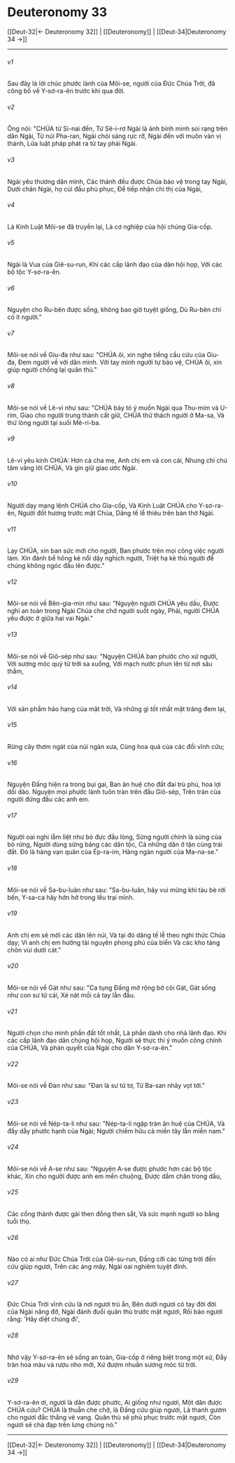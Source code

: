 # Deuteronomy 33

[[Deut-32|← Deuteronomy 32]] | [[Deuteronomy]] | [[Deut-34|Deuteronomy 34 →]]
***



###### v1 
Sau đây là lời chúc phước lành của Môi-se, người của Đức Chúa Trời, đã công bố về Y-sơ-ra-ên trước khi qua đời. 

###### v2 
Ông nói: "CHÚA từ Si-nai đến, Từ Sê-i-rơ Ngài là ánh bình minh soi rạng trên dân Ngài, Từ núi Pha-ran, Ngài chói sáng rực rỡ, Ngài đến với muôn vàn vị thánh, Lửa luật pháp phát ra từ tay phải Ngài. 

###### v3 
Ngài yêu thương dân mình, Các thánh đều được Chúa bảo vệ trong tay Ngài, Dưới chân Ngài, họ cúi đầu phủ phục, Để tiếp nhận chỉ thị của Ngài, 

###### v4 
Là Kinh Luật Môi-se đã truyền lại, Là cơ nghiệp của hội chúng Gia-cốp. 

###### v5 
Ngài là Vua của Giê-su-run, Khi các cấp lãnh đạo của dân hội họp, Với các bộ tộc Y-sơ-ra-ên. 

###### v6 
Nguyện cho Ru-bên được sống, không bao giờ tuyệt giống, Dù Ru-bên chỉ có ít người." 

###### v7 
Môi-se nói về Giu-đa như sau: "CHÚA ôi, xin nghe tiếng cầu cứu của Giu-đa, Đem người về với dân mình. Với tay mình người tự bảo vệ, CHÚA ôi, xin giúp người chống lại quân thù." 

###### v8 
Môi-se nói về Lê-vi như sau: "CHÚA bày tỏ ý muốn Ngài qua Thu-mim và U-rim, Giao cho người trung thành cất giữ, CHÚA thử thách người ở Ma-sa, Và thử lòng người tại suối Mê-ri-ba. 

###### v9 
Lê-vi yêu kính CHÚA: Hơn cả cha mẹ, Anh chị em và con cái, Nhưng chỉ chú tâm vâng lời CHÚA, Và gìn giữ giao ước Ngài. 

###### v10 
Người dạy mạng lệnh CHÚA cho Gia-cốp, Và Kinh Luật CHÚA cho Y-sơ-ra-ên, Người đốt hương trước mặt Chúa, Dâng tế lễ thiêu trên bàn thờ Ngài. 

###### v11 
Lạy CHÚA, xin ban sức mới cho người, Ban phước trên mọi công việc người làm. Xin đánh bể hông kẻ nổi dậy nghịch người, Triệt hạ kẻ thù người để chúng không ngóc đầu lên được." 

###### v12 
Môi-se nói về Bên-gia-min như sau: "Nguyện người CHÚA yêu dấu, Được nghỉ an toàn trong Ngài Chúa che chở người suốt ngày, Phải, người CHÚA yêu được ở giữa hai vai Ngài." 

###### v13 
Môi-se nói về Giô-sép như sau: "Nguyện CHÚA ban phước cho xứ người, Với sương móc quý từ trời sa xuống, Với mạch nước phun lên từ nơi sâu thẳm, 

###### v14 
Với sản phẩm hảo hạng của mặt trời, Và những gì tốt nhất mặt trăng đem lại, 

###### v15 
Rừng cây thơm ngát của núi ngàn xưa, Cùng hoa quả của các đồi vĩnh cửu; 

###### v16 
Nguyện Đấng hiện ra trong bụi gai, Ban ân huệ cho đất đai trù phú, hoa lợi dồi dào. Nguyện mọi phước lành tuôn tràn trên đầu Giô-sép, Trên trán của người đứng đầu các anh em. 

###### v17 
Người oai nghi lẫm liệt như bò đực đầu lòng, Sừng người chính là sừng của bò rừng, Người dùng sừng báng các dân tộc, Cả những dân ở tận cùng trái đất. Đó là hàng vạn quân của Ép-ra-im, Hàng ngàn người của Ma-na-se." 

###### v18 
Môi-se nói về Sa-bu-luân như sau: "Sa-bu-luân, hãy vui mừng khi tàu bè rời bến, Y-sa-ca hãy hớn hở trong lều trại mình. 

###### v19 
Anh chị em sẽ mời các dân lên núi, Và tại đó dâng tế lễ theo nghi thức Chúa dạy; Vì anh chị em hưởng tài nguyên phong phú của biển Và các kho tàng chôn vùi dưới cát." 

###### v20 
Môi-se nói về Gát như sau: "Ca tụng Đấng mở rộng bờ cõi Gát, Gát sống như con sư tử cái, Xé nát mồi cả tay lẫn đầu. 

###### v21 
Người chọn cho mình phần đất tốt nhất, Là phần dành cho nhà lãnh đạo. Khi các cấp lãnh đạo dân chúng hội họp, Người sẽ thực thi ý muốn công chính của CHÚA, Và phán quyết của Ngài cho dân Y-sơ-ra-ên." 

###### v22 
Môi-se nói về Đan như sau: "Đan là sư tử tơ, Từ Ba-san nhảy vọt tới." 

###### v23 
Môi-se nói về Nép-ta-li như sau: "Nép-ta-li ngập tràn ân huệ của CHÚA, Và đầy dẫy phước hạnh của Ngài; Người chiếm hữu cả miền tây lẫn miền nam." 

###### v24 
Môi-se nói về A-se như sau: "Nguyện A-se được phước hơn các bộ tộc khác, Xin cho người được anh em mến chuộng, Được dầm chân trong dầu, 

###### v25 
Các cổng thành được gài then đồng then sắt, Và sức mạnh người so bằng tuổi thọ. 

###### v26 
Nào có ai như Đức Chúa Trời của Giê-su-run, Đấng cỡi các từng trời đến cứu giúp ngươi, Trên các áng mây, Ngài oai nghiêm tuyệt đỉnh. 

###### v27 
Đức Chúa Trời vĩnh cửu là nơi ngươi trú ẩn, Bên dưới ngươi có tay đời đời của Ngài nâng đỡ, Ngài đánh đuổi quân thù trước mặt ngươi, Rồi bảo ngươi rằng: 'Hãy diệt chúng đi', 

###### v28 
Nhờ vậy Y-sơ-ra-ên sẽ sống an toàn, Gia-cốp ở riêng biệt trong một xứ, Đầy tràn hoa màu và rượu nho mới, Xứ đượm nhuần sương móc từ trời. 

###### v29 
Y-sơ-ra-ên ơi, ngươi là dân được phước, Ai giống như ngươi, Một dân được CHÚA cứu? CHÚA là thuẫn che chở, là Đấng cứu giúp ngươi, Là thanh gươm cho ngươi đắc thắng vẻ vang. Quân thù sẽ phủ phục trước mặt ngươi, Còn ngươi sẽ chà đạp trên lưng chúng nó."

***
[[Deut-32|← Deuteronomy 32]] | [[Deuteronomy]] | [[Deut-34|Deuteronomy 34 →]]
